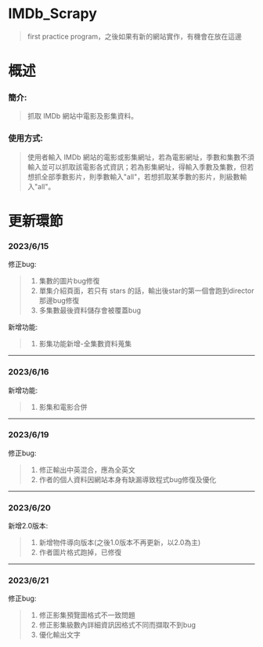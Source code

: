 # IMDb_Scrapy
>  first practice program，之後如果有新的網站實作，有機會在放在這邊
  
# 概述  
### **簡介:**    
>  抓取 IMDb 網站中電影及影集資料。
      
### **使用方式:**  
>  使用者輸入 IMDb 網站的電影或影集網址，若為電影網址，季數和集數不須輸入並可以抓取該電影各式資訊；若為影集網址，得輸入季數及集數，但若想抓全部季數影片，則季數輸入"all"，若想抓取某季數的影片，則級數輸入"all"。
  
# 更新環節
### 2023/6/15  
修正bug:
>  1. 集數的圖片bug修復  
>  2. 單集介紹頁面，若只有 stars 的話，輸出後star的第一個會跑到director那邊bug修復  
>  3. 多集數最後資料儲存會被覆蓋bug
    
新增功能:  
>  1. 影集功能新增-全集數資料蒐集  
***
### 2023/6/16  
新增功能:
>  1. 影集和電影合併  
***
### 2023/6/19  
修正bug:  
>  1. 修正輸出中英混合，應為全英文  
>  2. 作者的個人資料因網站本身有缺漏導致程式bug修復及優化  
***
### 2023/6/20  
新增2.0版本:  
>  1. 新增物件導向版本(之後1.0版本不再更新，以2.0為主)
>  2. 作者圖片格式跑掉，已修復  
***
### 2023/6/21  
修正bug:  
>  1. 修正影集預覽圖格式不一致問題  
>  2. 修正影集級數內詳細資訊因格式不同而擷取不到bug  
>  3. 優化輸出文字  
